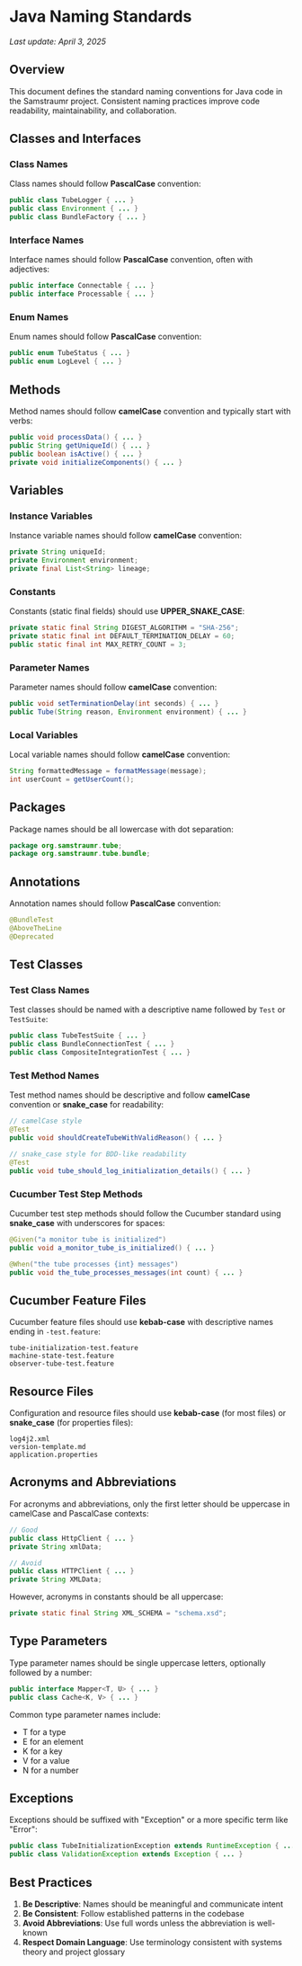 # Java Naming Standards

*Last update: April 3, 2025*

## Overview

This document defines the standard naming conventions for Java code in the Samstraumr project. Consistent naming practices improve code readability, maintainability, and collaboration.

## Classes and Interfaces

### Class Names

Class names should follow **PascalCase** convention:

```java
public class TubeLogger { ... }
public class Environment { ... }
public class BundleFactory { ... }
```

### Interface Names

Interface names should follow **PascalCase** convention, often with adjectives:

```java
public interface Connectable { ... }
public interface Processable { ... }
```

### Enum Names

Enum names should follow **PascalCase** convention:

```java
public enum TubeStatus { ... }
public enum LogLevel { ... }
```

## Methods

Method names should follow **camelCase** convention and typically start with verbs:

```java
public void processData() { ... }
public String getUniqueId() { ... }
public boolean isActive() { ... }
private void initializeComponents() { ... }
```

## Variables

### Instance Variables

Instance variable names should follow **camelCase** convention:

```java
private String uniqueId;
private Environment environment;
private final List<String> lineage;
```

### Constants

Constants (static final fields) should use **UPPER_SNAKE_CASE**:

```java
private static final String DIGEST_ALGORITHM = "SHA-256";
private static final int DEFAULT_TERMINATION_DELAY = 60;
public static final int MAX_RETRY_COUNT = 3;
```

### Parameter Names

Parameter names should follow **camelCase** convention:

```java
public void setTerminationDelay(int seconds) { ... }
public Tube(String reason, Environment environment) { ... }
```

### Local Variables

Local variable names should follow **camelCase** convention:

```java
String formattedMessage = formatMessage(message);
int userCount = getUserCount();
```

## Packages

Package names should be all lowercase with dot separation:

```java
package org.samstraumr.tube;
package org.samstraumr.tube.bundle;
```

## Annotations

Annotation names should follow **PascalCase** convention:

```java
@BundleTest
@AboveTheLine
@Deprecated
```

## Test Classes

### Test Class Names

Test classes should be named with a descriptive name followed by `Test` or `TestSuite`:

```java
public class TubeTestSuite { ... }
public class BundleConnectionTest { ... }
public class CompositeIntegrationTest { ... }
```

### Test Method Names

Test method names should be descriptive and follow **camelCase** convention or **snake_case** for readability:

```java
// camelCase style
@Test
public void shouldCreateTubeWithValidReason() { ... }

// snake_case style for BDD-like readability
@Test
public void tube_should_log_initialization_details() { ... }
```

### Cucumber Test Step Methods

Cucumber test step methods should follow the Cucumber standard using **snake_case** with underscores for spaces:

```java
@Given("a monitor tube is initialized")
public void a_monitor_tube_is_initialized() { ... }

@When("the tube processes {int} messages")
public void the_tube_processes_messages(int count) { ... }
```

## Cucumber Feature Files

Cucumber feature files should use **kebab-case** with descriptive names ending in `-test.feature`:

```
tube-initialization-test.feature
machine-state-test.feature
observer-tube-test.feature
```

## Resource Files

Configuration and resource files should use **kebab-case** (for most files) or **snake_case** (for properties files):

```
log4j2.xml
version-template.md
application.properties
```

## Acronyms and Abbreviations

For acronyms and abbreviations, only the first letter should be uppercase in camelCase and PascalCase contexts:

```java
// Good
public class HttpClient { ... }
private String xmlData;

// Avoid
public class HTTPClient { ... }
private String XMLData;
```

However, acronyms in constants should be all uppercase:

```java
private static final String XML_SCHEMA = "schema.xsd";
```

## Type Parameters

Type parameter names should be single uppercase letters, optionally followed by a number:

```java
public interface Mapper<T, U> { ... }
public class Cache<K, V> { ... }
```

Common type parameter names include:
- T for a type
- E for an element
- K for a key
- V for a value
- N for a number

## Exceptions

Exceptions should be suffixed with "Exception" or a more specific term like "Error":

```java
public class TubeInitializationException extends RuntimeException { ... }
public class ValidationException extends Exception { ... }
```

## Best Practices

1. **Be Descriptive**: Names should be meaningful and communicate intent
2. **Be Consistent**: Follow established patterns in the codebase
3. **Avoid Abbreviations**: Use full words unless the abbreviation is well-known
4. **Respect Domain Language**: Use terminology consistent with systems theory and project glossary